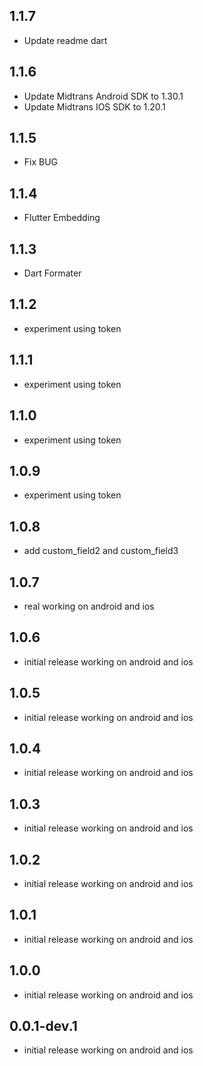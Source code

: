 ## 1.1.7

* Update readme dart

## 1.1.6

* Update Midtrans Android SDK to 1.30.1
* Update Midtrans IOS SDK to 1.20.1

## 1.1.5

* Fix BUG

## 1.1.4

* Flutter Embedding

## 1.1.3

* Dart Formater

## 1.1.2

* experiment using token

## 1.1.1

* experiment using token

## 1.1.0

* experiment using token

## 1.0.9

* experiment using token

## 1.0.8

* add custom_field2 and custom_field3

## 1.0.7

* real working on android and ios

## 1.0.6

* initial release working on android and ios

## 1.0.5

* initial release working on android and ios

## 1.0.4

* initial release working on android and ios

## 1.0.3

* initial release working on android and ios

## 1.0.2

* initial release working on android and ios

## 1.0.1

* initial release working on android and ios

## 1.0.0

* initial release working on android and ios

## 0.0.1-dev.1

* initial release working on android and ios
